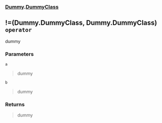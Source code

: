 ### [Dummy](./Dummy.md 'Dummy').[DummyClass](./Dummy-DummyClass.md 'Dummy.DummyClass')
## !=(Dummy.DummyClass, Dummy.DummyClass) `operator`
dummy
### Parameters

<a name='Dummy-DummyClass-op_Inequality(Dummy-DummyClass-_Dummy-DummyClass)-a'></a>
`a`
>dummy

<a name='Dummy-DummyClass-op_Inequality(Dummy-DummyClass-_Dummy-DummyClass)-b'></a>
`b`
>dummy
### Returns
>dummy
